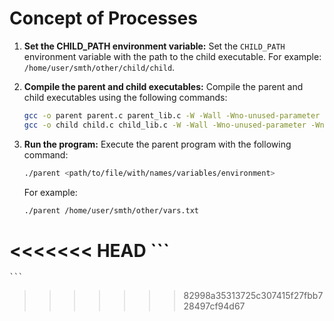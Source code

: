 # Concept of Processes

1. **Set the CHILD_PATH environment variable:** Set the `CHILD_PATH` environment variable with the path to the child executable. For example: `/home/user/smth/other/child/child`.

2. **Compile the parent and child executables:** Compile the parent and child executables using the following commands:
    ```bash
    gcc -o parent parent.c parent_lib.c -W -Wall -Wno-unused-parameter -Wno-unused-variable -std=c11 -pedantic
    gcc -o child child.c child_lib.c -W -Wall -Wno-unused-parameter -Wno-unused-variable -std=c11 -pedantic
    ```

3. **Run the program:** Execute the parent program with the following command:
    ```bash
    ./parent <path/to/file/with/names/variables/environment>
    ```
    For example: 
    ```bash
    ./parent /home/user/smth/other/vars.txt
<<<<<<< HEAD
    ```
=======
    ```
>>>>>>> 82998a35313725c307415f27fbb728497cf94d67
